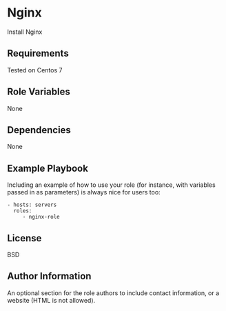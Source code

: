 Nginx
=========

Install Nginx

Requirements
------------

Tested on Centos 7

Role Variables
--------------

None

Dependencies
------------

None

Example Playbook
----------------

Including an example of how to use your role (for instance, with variables passed in as parameters) is always nice for users too:

    - hosts: servers
      roles:
         - nginx-role

License
-------

BSD

Author Information
------------------

An optional section for the role authors to include contact information, or a website (HTML is not allowed).
